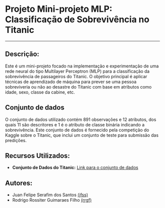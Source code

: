 # Projeto Mini-projeto MLP: Classificação de Sobrevivência no Titanic

---

## Descrição:
Este é um mini-projeto focado na implementação e experimentação de uma rede neural do tipo Multilayer Perceptron (MLP) para a classificação da sobrevivência de passageiros do Titanic. O objetivo principal é aplicar técnicas de aprendizado de máquina para prever se uma pessoa sobreviveria ou não ao desastre do Titanic com base em atributos como idade, sexo, classe da cabine, etc.

## Conjunto de dados
O conjunto de dados utilizado contém 891 observações e 12 atributos, dos quais 11 são descritores e 1 é o atributo de classe binária indicando a sobrevivência. Este conjunto de dados é fornecido pela competição do Kaggle sobre o Titanic, que inclui um conjunto de teste para submissão das predições.

## Recursos Utilizados:
- **Conjunto de Dados do Titanic:** [Link para o conjunto de dados](https://www.kaggle.com/c/titanic/data)

## Autores:
* Juan Felipe Serafim dos Santos [(jfss)](https://github.com/JuanFelipeSerafim)
* Rodrigo Rossiter Guimaraes Filho [(rrgf)](https://github.com/rossiterr)
